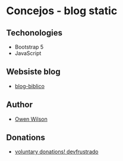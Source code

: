 # Concejos - blog static

## Techonologies

- Bootstrap 5
- JavaScript

## Websiste blog

- [blog-biblico](https://blog-biblico.bycentinel.com)

## Author

- [Owen Wilson](https://github.com/owenwilson)

## Donations

- [voluntary donations! devfrustrado](https://www.paypal.com/paypalme/devfrustrado)
